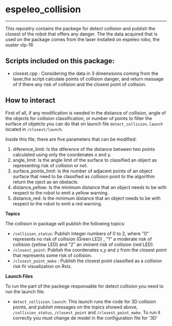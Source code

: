 # espeleo_collision
-------------------------

This repositry contains the packege for detect collision and publish the closest of the robot that offers any danger. The the data acquired that is used on the package comes from the laser installed on espeleo robo, the ouster vlp-16

## Scripts included on this package:
- closest.cpp : Considering the data in 3 dimenssions coming from the laser,the script calculate points of collision danger, and return massage of if there any risk of collision and the closest point of collision.

## How to interact

First of all, if any modification is needed in the distance of collision, angle of the objects for collision classification, or number of points to filter the surface of objetcts you can do that on launch file `detect_collision.launch` located in `/closest/launch`.  

Inside this file, there are five parameters that can be modified:
1. diference_limit: Is the diference of the distance between two points calculated using only the coordenates x and y.
2. angle_limit: Is the angle limit of the surface to classified an object as representing risk of collision or not.    
3. surface_points_limit: Is the number of adjacent points of an object surface that need to be classified as collision point to the algorithm return the             oject as an obstacle.
4. distance_yellow: Is the minimum distance that an object needs to be with respect to the robot to emit a yellow warning.
5. distance_red: Is the minimum distance that an object needs to be with respect to the robot to emit a red warning.
   

**Topics**

The collision in package will publish the following topics:
- `/collision_status`: Publish integer numbers of 0 to 2, where "0" represents no risk of collision (Green LED) , "1" a moderate risk of collision (yellow LED) and "2" an iminent risk of collision (red LED).
- `/closest_point`: Publish the coordenates x,y and z from the closest point that represents some risk of collision.
- `/closest_point_make` : Publish the closest point classified as a collision risk fir visualization on Rviz.

**Launch Files**

To run the part of the packege responsable for detect collision you need to run the launch file:
- `detect_collision.launch`: This launch runs the code for 3D collision points, and publish messages on the topics showed above, `/collision_status`, `/closest_point` and `/closest_point_make`. To run it correctly you must change de model in the configuration file for '3D'
